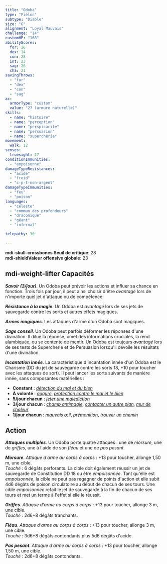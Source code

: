 ```yaml
---
title: "Odoba"
type: "Fiélon"
subtype: "Diable"
size: "G"
alignment: "Loyal Mauvais"
challenge: "14"
customHP: "168"
abilityScores:
  for: 26
  dex: 14
  con: 28
  int: 23
  sag: 26
  cha: 21
savingThrows:
  - "for"
  - "dex"
  - "con"
  - "sag"
ac:
  armorType: "custom"
  value: "27 (armure naturelle)"
skills:
  - name: "histoire"
  - name: "perception"
  - name: "perspicacite"
  - name: "persuasion"
  - name: "supercherie"
movement:
  walk: 12
senses:
  truesight: 27
conditionImmunities:
  - "empoisonne"
damageTypeResistances:
  - "acide"
  - "froid"
  - "c-p-t-non-argent"
damageTypeImmunities:
  - "feu"
  - "poison"
languages:
  - "céleste"
  - "commun des profondeurs"
  - "draconique"
  - "géant"
  - "infernal"

telepathy: 30

---
```

**<v-icon>mdi-skull-crossbones</v-icon> Seuil de critique**: 28            
**<v-icon>mdi-shield</v-icon>Valeur offensive globale**: 23     
## <v-icon>mdi-weight-lifter</v-icon> Capacités
_**Savoir (3/jour)**_. Un Odoba peut prévoir les actions et influer sa chance en fonction. Trois fois par jour, il peut ainsi choisir d'être _avantagé_ lors de n'importe quel jet d'attaque ou de compétence.

_**Résistance à la magie**_. Un Odoba est _avantagé_ lors de ses jets de sauvegarde contre les sorts et autres effets magiques.

_**Armes magiques**_. Les attaques d'arme d'un Odoba sont magiques.

_**Sage conseil**_. Un Odoba peut parfois déformer les réponses d'une divination. Il dilue la réponse, omet des informations cruciales, la rend alambiquée, ou se contente de mentir. Un Odoba est toujours _avantagé_ lors de ses tests de Supercherie et de Persuasion lorsqu'il dévoile les résultats d'une divination.

_**Incantation innée**_. La caractéristique d'incantation innée d'un Odoba est le Charisme (DD du jet de sauvegarde contre les sorts 18, +10 pour toucher avec les attaques de sort). Il peut lancer les sorts suivants de manière innée, sans composantes matérielles :
* **Constant** : [_détection du mal et du bien_](/grimoire/detection-du-mal-et-du-bien/)
* **À volonté** : [_augure_](/grimoire/augure/), [_protection contre le mal et le bien_](/grimoire/protection-contre-le-mal-et-le-bien/)
* **5/jour chacun** : [_jeter une malédiction_](/grimoire/jeter-une-malediction/)
* **3/jour chacun** : [_champ antimagie_](/grimoire/champ-antimagie/), [_contacter un autre plan_](/grimoire/contacter-un-autre-plan/), [_mur de chaleur_](/grimoire/mur-de-chaleur/)
* **1/jour chacun** : [_mauvais œil_](/grimoire/mauvais-oeil/), [_prémonition_](/grimoire/premonition/), [_trouver un chemin_](/grimoire/trouver-un-chemin/)

## Action
_**Attaques multiples**_. Un Odoba porte quatre attaques : une de _morsure_, une de _griffes_, une à l'aide de son _fléau_ et une de _pas pesant_.

_**Morsure**_. _Attaque d'arme au corps à corps_ : +13 pour toucher, allonge 1,50 m, une cible.  
_Touché_ : 6 dégâts perforants. La cible doit également réussir un jet de sauvegarde de Constitution DD 18 ou être _empoisonnée_. Tant qu'elle est _empoisonnée_, la cible ne peut pas regagner de points d'action et elle subit 4d6 dégâts de poison circulatoire au début de chacun de ses tours. Une cible _empoisonnée_ refait le jet de sauvegarde à la fin de chacun de ses tours et met un terme à l'effet si elle le réussit.

_**Griffes**_. _Attaque d'arme au corps à corps_ : +13 pour toucher, allonge 3 m, une cible.  
_Touché_ : 2d6+8 dégâts tranchants.

_**Fléau**_. _Attaque d'arme au corps à corps_ : +13 pour toucher, allonge 3 m, une cible.  
_Touché_ : 3d6+8 dégâts contondants plus 5d6 dégâts d'acide.

_**Pas pesant**_. _Attaque d'arme au corps à corps_ : +13 pour toucher, allonge 1,50 m, une cible.  
_Touché_ : 2d6+8 dégâts contondants.
